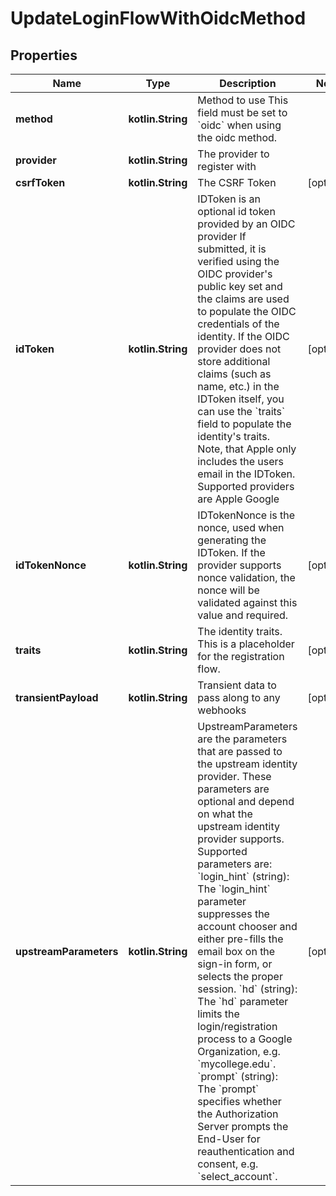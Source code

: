 
# UpdateLoginFlowWithOidcMethod

## Properties
| Name | Type | Description | Notes |
| ------------ | ------------- | ------------- | ------------- |
| **method** | **kotlin.String** | Method to use  This field must be set to &#x60;oidc&#x60; when using the oidc method. |  |
| **provider** | **kotlin.String** | The provider to register with |  |
| **csrfToken** | **kotlin.String** | The CSRF Token |  [optional] |
| **idToken** | **kotlin.String** | IDToken is an optional id token provided by an OIDC provider  If submitted, it is verified using the OIDC provider&#39;s public key set and the claims are used to populate the OIDC credentials of the identity. If the OIDC provider does not store additional claims (such as name, etc.) in the IDToken itself, you can use the &#x60;traits&#x60; field to populate the identity&#39;s traits. Note, that Apple only includes the users email in the IDToken.  Supported providers are Apple Google |  [optional] |
| **idTokenNonce** | **kotlin.String** | IDTokenNonce is the nonce, used when generating the IDToken. If the provider supports nonce validation, the nonce will be validated against this value and required. |  [optional] |
| **traits** | **kotlin.String** | The identity traits. This is a placeholder for the registration flow. |  [optional] |
| **transientPayload** | **kotlin.String** | Transient data to pass along to any webhooks |  [optional] |
| **upstreamParameters** | **kotlin.String** | UpstreamParameters are the parameters that are passed to the upstream identity provider.  These parameters are optional and depend on what the upstream identity provider supports. Supported parameters are: &#x60;login_hint&#x60; (string): The &#x60;login_hint&#x60; parameter suppresses the account chooser and either pre-fills the email box on the sign-in form, or selects the proper session. &#x60;hd&#x60; (string): The &#x60;hd&#x60; parameter limits the login/registration process to a Google Organization, e.g. &#x60;mycollege.edu&#x60;. &#x60;prompt&#x60; (string): The &#x60;prompt&#x60; specifies whether the Authorization Server prompts the End-User for reauthentication and consent, e.g. &#x60;select_account&#x60;. |  [optional] |



